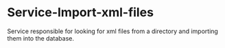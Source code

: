 # Service-Import-xml-files
Service responsible for looking for xml files from a directory and importing them into the database.
